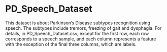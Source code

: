 # PD_Speech_Dataset
This dataset is about Parkinson’s Disease subtypes recognition using speech. The subtypes include tremors, freezing of gait and dysphagia.
For details, in PD_Speech_Dataset.csv, except for the first row, each row corresponds to a speech sample, and each column represents a feature with the exception of the final three columns, which are labels.
